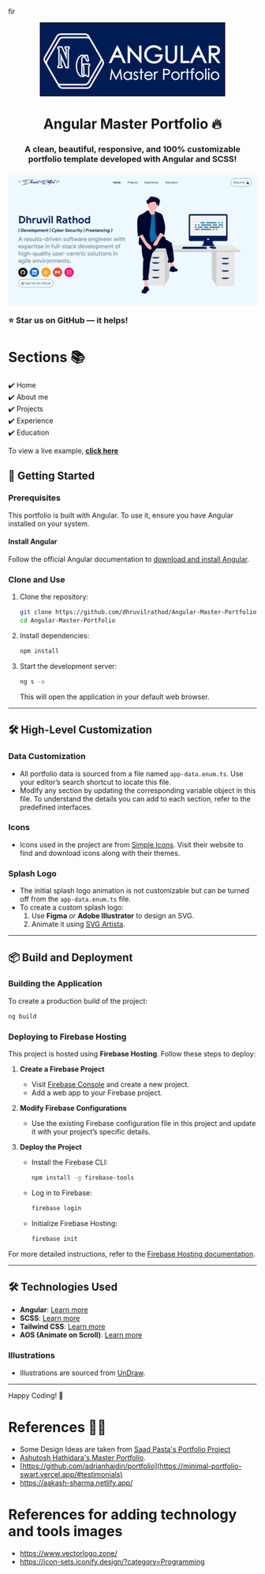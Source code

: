 fir<p align="center"> 
    <img src="public/assets/images/ng-master.png" align="center" height="150"></img>
</p>

<h1 align="center"> Angular Master Portfolio 🔥 </h1> 
<h3 align="center"> A clean, beautiful, responsive, and 100% customizable portfolio template developed with Angular and SCSS! <h3>

<p align="center"> 
    <a href="https://angular-master-portfolio.web.app/" target="_blank">
    <img src="public/assets/images/ng-master-ss.png"></img>
  </a>
</p>

:star: Star us on GitHub — it helps!

# Sections 📚

✔️ Home\
✔️ About me\
✔️ Projects \
✔️ Experience\
✔️ Education

To view a live example, **[click here](https://angular-master-portfolio.web.app/)**


## 🚀 Getting Started

### Prerequisites
This portfolio is built with Angular. To use it, ensure you have Angular installed on your system.

#### Install Angular
Follow the official Angular documentation to [download and install Angular](https://angular.dev/tools/cli/setup-local).

### Clone and Use
1. Clone the repository:
   ```bash
   git clone https://github.com/dhruvilrathod/Angular-Master-Portfolio
   cd Angular-Master-Portfolio
   ```

2. Install dependencies:
   ```bash
   npm install
   ```

3. Start the development server:
   ```bash
   ng s -o
   ```
   This will open the application in your default web browser.

---

## 🛠 High-Level Customization

### Data Customization
- All portfolio data is sourced from a file named `app-data.enum.ts`. Use your editor’s search shortcut to locate this file.
- Modify any section by updating the corresponding variable object in this file. To understand the details you can add to each section, refer to the predefined interfaces.

### Icons
- Icons used in the project are from [Simple Icons](https://simpleicons.org/). Visit their website to find and download icons along with their themes.

### Splash Logo
- The initial splash logo animation is not customizable but can be turned off from the `app-data.enum.ts` file.
- To create a custom splash logo:
  1. Use **Figma** or **Adobe Illustrator** to design an SVG.
  2. Animate it using [SVG Artista](https://svgartista.net/).

---

## 📦 Build and Deployment

### Building the Application
To create a production build of the project:
```bash
ng build
```

### Deploying to Firebase Hosting
This project is hosted using **Firebase Hosting**. Follow these steps to deploy:

1. **Create a Firebase Project**
   - Visit [Firebase Console](https://console.firebase.google.com/) and create a new project.
   - Add a web app to your Firebase project.

2. **Modify Firebase Configurations**
   - Use the existing Firebase configuration file in this project and update it with your project’s specific details.

3. **Deploy the Project**
   - Install the Firebase CLI:
     ```bash
     npm install -g firebase-tools
     ```
   - Log in to Firebase:
     ```bash
     firebase login
     ```
   - Initialize Firebase Hosting:
     ```bash
     firebase init
     ```

For more detailed instructions, refer to the [Firebase Hosting documentation](https://firebase.google.com/docs/hosting).

---

## 🛠 Technologies Used
- **Angular**: [Learn more](https://angular.dev/)
- **SCSS**: [Learn more](https://sass-lang.com/)
- **Tailwind CSS**: [Learn more](https://tailwindcss.com/)
- **AOS (Animate on Scroll)**: [Learn more](https://michalsnik.github.io/aos/)

### Illustrations
- Illustrations are sourced from [UnDraw](https://undraw.co/).

---

Happy Coding! 🎉

# References 👏🏻

- Some Design Ideas are taken from [Saad Pasta's Portfolio Project](https://github.com/saadpasta/developerFolio) 
- [Ashutosh Hathidara's Master Portfolio](https://github.com/ashutosh1919/masterPortfolio).
- [https://github.com/adrianhajdin/portfolio](https://minimal-portfolio-swart.vercel.app/#testimonials)
- https://aakash-sharma.netlify.app/


# References for adding technology and tools images 

- https://www.vectorlogo.zone/
- https://icon-sets.iconify.design/?category=Programming
